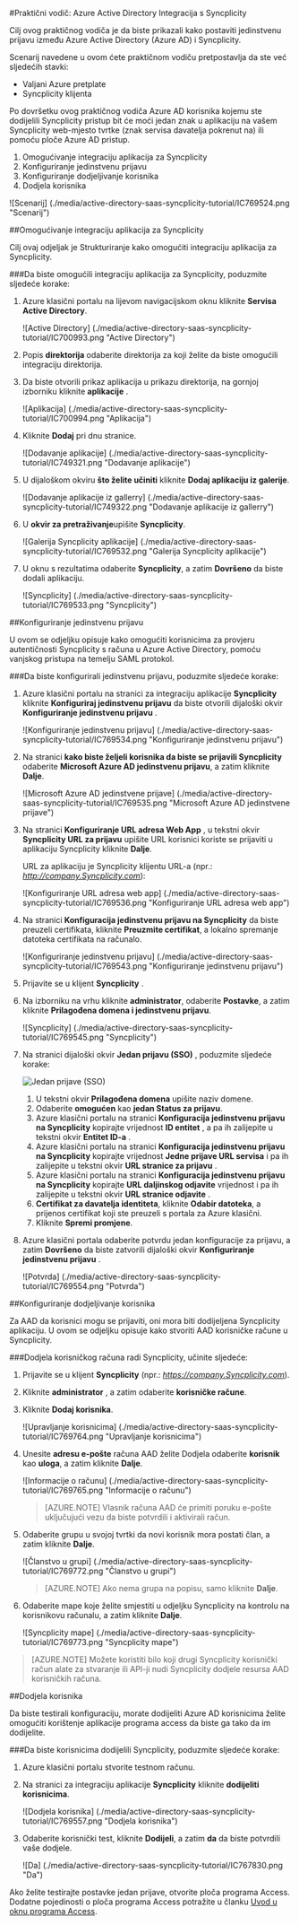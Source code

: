 <properties 
    pageTitle="Praktični vodič: Azure Active Directory Integracija s Syncplicity | Microsoft Azure" 
    description="Saznajte kako koristiti Syncplicity s Azure Active Directory da biste omogućili jedinstvenu prijavu, automatiziranog dodjele resursa i više!" 
    services="active-directory" 
    authors="jeevansd"  
    documentationCenter="na" 
    manager="femila"/>
<tags 
    ms.service="active-directory" 
    ms.devlang="na" 
    ms.topic="article" 
    ms.tgt_pltfrm="na" 
    ms.workload="identity" 
    ms.date="09/11/2016" 
    ms.author="jeedes" />

#<a name="tutorial-azure-active-directory-integration-with-syncplicity"></a>Praktični vodič: Azure Active Directory Integracija s Syncplicity
  
Cilj ovog praktičnog vodiča je da biste prikazali kako postaviti jedinstvenu prijavu između Azure Active Directory (Azure AD) i Syncplicity.
  
Scenarij navedene u ovom ćete praktičnom vodiču pretpostavlja da ste već sljedećih stavki:

-   Valjani Azure pretplate
-   Syncplicity klijenta
  
Po dovršetku ovog praktičnog vodiča Azure AD korisnika kojemu ste dodijelili Syncplicity pristup bit će moći jedan znak u aplikaciju na vašem Syncplicity web-mjesto tvrtke (znak servisa davatelja pokrenut na) ili pomoću ploče Azure AD pristup.

1.  Omogućivanje integraciju aplikacija za Syncplicity
2.  Konfiguriranje jedinstvenu prijavu
3.  Konfiguriranje dodjeljivanje korisnika
4.  Dodjela korisnika

![Scenarij] (./media/active-directory-saas-syncplicity-tutorial/IC769524.png "Scenarij")

##<a name="enabling-the-application-integration-for-syncplicity"></a>Omogućivanje integraciju aplikacija za Syncplicity
  
Cilj ovaj odjeljak je Strukturiranje kako omogućiti integraciju aplikacija za Syncplicity.

###<a name="to-enable-the-application-integration-for-syncplicity-perform-the-following-steps"></a>Da biste omogućili integraciju aplikacija za Syncplicity, poduzmite sljedeće korake:

1.  Azure klasični portalu na lijevom navigacijskom oknu kliknite **Servisa Active Directory**.

    ![Active Directory] (./media/active-directory-saas-syncplicity-tutorial/IC700993.png "Active Directory")

2.  Popis **direktorija** odaberite direktorija za koji želite da biste omogućili integraciju direktorija.

3.  Da biste otvorili prikaz aplikacija u prikazu direktorija, na gornjoj izborniku kliknite **aplikacije** .

    ![Aplikacija] (./media/active-directory-saas-syncplicity-tutorial/IC700994.png "Aplikacija")

4.  Kliknite **Dodaj** pri dnu stranice.

    ![Dodavanje aplikacije] (./media/active-directory-saas-syncplicity-tutorial/IC749321.png "Dodavanje aplikacije")

5.  U dijaloškom okviru **što želite učiniti** kliknite **Dodaj aplikaciju iz galerije**.

    ![Dodavanje aplikacije iz gallerry] (./media/active-directory-saas-syncplicity-tutorial/IC749322.png "Dodavanje aplikacije iz gallerry")

6.  U **okvir za pretraživanje**upišite **Syncplicity**.

    ![Galerija Syncplicity aplikacije] (./media/active-directory-saas-syncplicity-tutorial/IC769532.png "Galerija Syncplicity aplikacije")

7.  U oknu s rezultatima odaberite **Syncplicity**, a zatim **Dovršeno** da biste dodali aplikaciju.

    ![Syncplicity] (./media/active-directory-saas-syncplicity-tutorial/IC769533.png "Syncplicity")

##<a name="configuring-single-sign-on"></a>Konfiguriranje jedinstvenu prijavu
  
U ovom se odjeljku opisuje kako omogućiti korisnicima za provjeru autentičnosti Syncplicity s računa u Azure Active Directory, pomoću vanjskog pristupa na temelju SAML protokol.

###<a name="to-configure-single-sign-on-perform-the-following-steps"></a>Da biste konfigurirali jedinstvenu prijavu, poduzmite sljedeće korake:

1.  Azure klasični portalu na stranici za integraciju aplikacije **Syncplicity** kliknite **Konfiguriraj jedinstvenu prijavu** da biste otvorili dijaloški okvir **Konfiguriranje jedinstvenu prijavu** .

    ![Konfiguriranje jedinstvenu prijavu] (./media/active-directory-saas-syncplicity-tutorial/IC769534.png "Konfiguriranje jedinstvenu prijavu")

2.  Na stranici **kako biste željeli korisnika da biste se prijavili Syncplicity** odaberite **Microsoft Azure AD jedinstvenu prijavu**, a zatim kliknite **Dalje**.

    ![Microsoft Azure AD jedinstvene prijave] (./media/active-directory-saas-syncplicity-tutorial/IC769535.png "Microsoft Azure AD jedinstvene prijave")

3.  Na stranici **Konfiguriranje URL adresa Web App** , u tekstni okvir **Syncplicity URL za prijavu** upišite URL korisnici koriste se prijaviti u aplikaciju Syncplicity kliknite **Dalje**. 

    URL za aplikaciju je Syncplicity klijentu URL-a (npr.: *http://company.Syncplicity.com*):

    ![Konfiguriranje URL adresa web app] (./media/active-directory-saas-syncplicity-tutorial/IC769536.png "Konfiguriranje URL adresa web app")

4.  Na stranici **Konfiguracija jedinstvenu prijavu na Syncplicity** da biste preuzeli certifikata, kliknite **Preuzmite certifikat**, a lokalno spremanje datoteka certifikata na računalo.

    ![Konfiguriranje jedinstvenu prijavu] (./media/active-directory-saas-syncplicity-tutorial/IC769543.png "Konfiguriranje jedinstvenu prijavu")

5.  Prijavite se u klijent **Syncplicity** .

6.  Na izborniku na vrhu kliknite **administrator**, odaberite **Postavke**, a zatim kliknite **Prilagođena domena i jedinstvenu prijavu**.

    ![Syncplicity] (./media/active-directory-saas-syncplicity-tutorial/IC769545.png "Syncplicity")

7.  Na stranici dijaloški okvir **Jedan prijavu (SSO)** , poduzmite sljedeće korake:

    ![Jedan prijave \(SSO\)](./media/active-directory-saas-syncplicity-tutorial/IC769550.png "Single Sign-On \(SSO\)")

    1.  U tekstni okvir **Prilagođena domena** upišite naziv domene.
    2.  Odaberite **omogućen** kao **jedan Status za prijavu**.
    3.  Azure klasični portalu na stranici **Konfiguracija jedinstvenu prijavu na Syncplicity** kopirajte vrijednost **ID entitet** , a pa ih zalijepite u tekstni okvir **Entitet ID-a** .
    4.  Azure klasični portalu na stranici **Konfiguracija jedinstvenu prijavu na Syncplicity** kopirajte vrijednost **Jedne prijave URL servisa** i pa ih zalijepite u tekstni okvir **URL stranice za prijavu** .
    5.  Azure klasični portalu na stranici **Konfiguracija jedinstvenu prijavu na Syncplicity** kopirajte **URL daljinskog odjavite** vrijednost i pa ih zalijepite u tekstni okvir **URL stranice odjavite** .
    6.  **Certifikat za davatelja identiteta**, kliknite **Odabir datoteka**, a prijenos certifikat koji ste preuzeli s portala za Azure klasični.
    7.  Kliknite **Spremi promjene**.

8.  Azure klasični portala odaberite potvrdu jedan konfiguracije za prijavu, a zatim **Dovršeno** da biste zatvorili dijaloški okvir **Konfiguriranje jedinstvenu prijavu** .

    ![Potvrda] (./media/active-directory-saas-syncplicity-tutorial/IC769554.png "Potvrda")

##<a name="configuring-user-provisioning"></a>Konfiguriranje dodjeljivanje korisnika
  
Za AAD da korisnici mogu se prijaviti, oni mora biti dodijeljena Syncplicity aplikaciju. U ovom se odjeljku opisuje kako stvoriti AAD korisničke račune u Syncplicity.

###<a name="to-provision-a-user-account-to-syncplicity-perform-the-following-steps"></a>Dodjela korisničkog računa radi Syncplicity, učinite sljedeće:

1.  Prijavite se u klijent **Syncplicity** (npr.: *https://company.Syncplicity.com*).

2.  Kliknite **administrator** , a zatim odaberite **korisničke račune**.

3.  Kliknite **Dodaj korisnika**.

    ![Upravljanje korisnicima] (./media/active-directory-saas-syncplicity-tutorial/IC769764.png "Upravljanje korisnicima")

4.  Unesite **adresu e-pošte** računa AAD želite Dodjela odaberite **korisnik** kao **uloga**, a zatim kliknite **Dalje**.

    ![Informacije o računu] (./media/active-directory-saas-syncplicity-tutorial/IC769765.png "Informacije o računu")

    >[AZURE.NOTE] Vlasnik računa AAD će primiti poruku e-pošte uključujući vezu da biste potvrdili i aktivirali račun.

5.  Odaberite grupu u svojoj tvrtki da novi korisnik mora postati član, a zatim kliknite **Dalje**.

    ![Članstvo u grupi] (./media/active-directory-saas-syncplicity-tutorial/IC769772.png "Članstvo u grupi")

    >[AZURE.NOTE] Ako nema grupa na popisu, samo kliknite **Dalje**.

6.  Odaberite mape koje želite smjestiti u odjeljku Syncplicity na kontrolu na korisnikovu računalu, a zatim kliknite **Dalje**.

    ![Syncplicity mape] (./media/active-directory-saas-syncplicity-tutorial/IC769773.png "Syncplicity mape")

>[AZURE.NOTE] Možete koristiti bilo koji drugi Syncplicity korisnički račun alate za stvaranje ili API-ji nudi Syncplicity dodjele resursa AAD korisničkih računa.

##<a name="assigning-users"></a>Dodjela korisnika
  
Da biste testirali konfiguraciju, morate dodijeliti Azure AD korisnicima želite omogućiti korištenje aplikacije programa access da biste ga tako da im dodijelite.

###<a name="to-assign-users-to-syncplicity-perform-the-following-steps"></a>Da biste korisnicima dodijelili Syncplicity, poduzmite sljedeće korake:

1.  Azure klasični portalu stvorite testnom računu.

2.  Na stranici za integraciju aplikacije **Syncplicity** kliknite **dodijeliti korisnicima**.

    ![Dodjela korisnika] (./media/active-directory-saas-syncplicity-tutorial/IC769557.png "Dodjela korisnika")

3.  Odaberite korisnički test, kliknite **Dodijeli**, a zatim **da** da biste potvrdili vaše dodjele.

    ![Da] (./media/active-directory-saas-syncplicity-tutorial/IC767830.png "Da")
  
Ako želite testirajte postavke jedan prijave, otvorite ploča programa Access. Dodatne pojedinosti o ploča programa Access potražite u članku [Uvod u oknu programa Access](active-directory-saas-access-panel-introduction.md).


